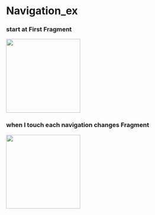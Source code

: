 # Navigation_ex

### start at First Fragment
<img src="https://user-images.githubusercontent.com/77595685/169375415-b3c7666b-52e2-4618-9b38-d1cf25a3ee4c.png" width="200"/>

### when I touch each navigation changes Fragment
<img src="https://user-images.githubusercontent.com/77595685/169376062-ce5ea340-f47b-4158-b596-28c8186fe472.gif" width="200"/>
